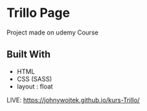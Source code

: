 # Trillo Page

Project made on udemy Course

## Built With

* HTML
* CSS (SASS)
* layout : float

LIVE: https://johnywojtek.github.io/kurs-Trillo/


